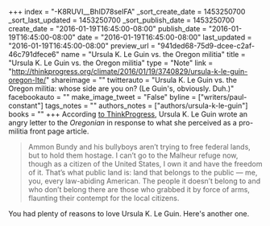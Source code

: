+++
index = "-K8RUVI__BhID78seIFA"
_sort_create_date = 1453250700
_sort_last_updated = 1453250700
_sort_publish_date = 1453250700
create_date = "2016-01-19T16:45:00-08:00"
publish_date = "2016-01-19T16:45:00-08:00"
date = "2016-01-19T16:45:00-08:00"
last_updated = "2016-01-19T16:45:00-08:00"
preview_url = "941ded68-75d9-dcee-c2af-46c791dfece6"
name = "Ursula K. Le Guin vs. the Oregon militia"
title = "Ursula K. Le Guin vs. the Oregon militia"
type = "Note"
link = "http://thinkprogress.org/climate/2016/01/19/3740829/ursula-k-le-guin-oregon-lte/"
shareimage = ""
twitterauto = "Ursula K. Le Guin vs. the Oregon militia: whose side are you on? (Le Guin's, obviously. Duh.)"
facebookauto = ""
make_image_tweet = "False"
byline = ["writers/paul-constant"]
tags_notes = ""
authors_notes = ["authors/ursula-k-le-guin"]
books = ""
+++
According [to ThinkProgress](http://thinkprogress.org/climate/2016/01/19/3740829/ursula-k-le-guin-oregon-lte/), Ursula K. Le Guin wrote an angry letter to the *Oregonian* in response to what she perceived as a pro-militia front page article. 

<blockquote>Ammon Bundy and his bullyboys aren’t trying to free federal lands, but to hold them hostage. I can’t go to the Malheur refuge now, though as a citizen of the United States, I own it and have the freedom of it. That’s what public land is: land that belongs to the public — me, you, every law-abiding American. The people it doesn’t belong to and who don’t belong there are those who grabbed it by force of arms, flaunting their contempt for the local citizens.</blockquote>

You had plenty of reasons to love Ursula K. Le Guin. Here's another one.